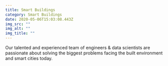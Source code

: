 ```yaml
---
title: Smart Buildings
category: Smart Buildings
date: 2020-05-06T15:03:08.443Z
img_src: ""
img_alt: ""
img_title: ""
---
```

Our talented and experienced team of engineers & data scientists are passionate about solving the biggest problems facing the built environment and smart cities today.
